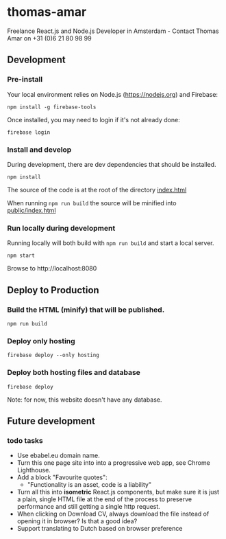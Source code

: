 # thomas-amar
Freelance React.js and Node.js Developer in Amsterdam - Contact Thomas Amar on +31 (0)6 21 80 98 99

## Development

### Pre-install
Your local environment relies on Node.js (https://nodejs.org) and Firebase:

```
npm install -g firebase-tools
```

Once installed, you may need to login if it's not already done:

```
firebase login
```

### Install and develop
During development, there are dev dependencies that should be installed.

```
npm install
```

The source of the code is at the root of the directory [index.html](index.html)

When running `npm run build` the source will be minified into [public/index.html](public/index.html)

### Run locally during development
Running locally will both build with `npm run build` and start a local server.

```
npm start
```

Browse to http://localhost:8080


## Deploy to Production

### Build the HTML (minify) that will be published.
```
npm run build
```

### Deploy only hosting
```
firebase deploy --only hosting
```

### Deploy both hosting files and database
```
firebase deploy
```

Note: for now, this website doesn't have any database.

## Future development

### todo tasks
- Use ebabel.eu domain name.
- Turn this one page site into into a progressive web app, see Chrome Lighthouse.
- Add a block "Favourite quotes":
  - "Functionality is an asset, code is a liability"
- Turn all this into **isometric** React.js components, but make sure it is just a plain, single HTML file at the end of the process to preserve performance and still getting a single http request.
- When clicking on Download CV, always download the file instead of opening it in browser? Is that a good idea?
- Support translating to Dutch based on browser preference

